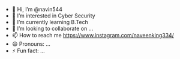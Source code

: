 - 👋 Hi, I’m @navin544
- 👀 I’m interested in Cyber Security
- 🌱 I’m currently learning B.Tech
- 💞️ I’m looking to collaborate on ...
- 📫 How to reach me https://www.instagram.com/naveenking334/
- 😄 Pronouns: ...
- ⚡ Fun fact: ...

<!---
navin544/navin544 is a ✨ special ✨ repository because its `README.md` (this file) appears on your GitHub profile.
You can click the Preview link to take a look at your changes.
--->

